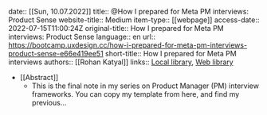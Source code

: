 date:: [[Sun, 10.07.2022]]
title:: @How I prepared for Meta PM interviews: Product Sense
website-title:: Medium
item-type:: [[webpage]]
access-date:: 2022-07-15T11:00:24Z
original-title:: How I prepared for Meta PM interviews: Product Sense
language:: en
url:: https://bootcamp.uxdesign.cc/how-i-prepared-for-meta-pm-interviews-product-sense-e66e419ee51
short-title:: How I prepared for Meta PM interviews
authors:: [[Rohan Katyal]]
links:: [Local library](zotero://select/library/items/RAECVRXP), [Web library](https://www.zotero.org/users/6520516/items/RAECVRXP)

- [[Abstract]]
	- This is the final note in my series on Product Manager (PM) interview frameworks. You can copy my template from here, and find my previous…